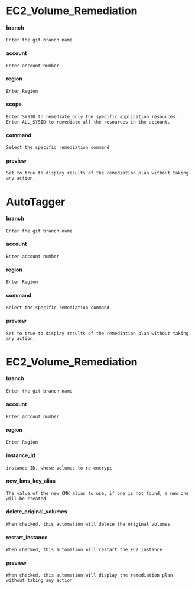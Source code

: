 # EC2_Volume_Remediation

#### branch
```branch
Enter the git branch name
```
#### account
```account
Enter account number
```
#### region
```region
Enter Region
```
#### scope
```scope
Enter SYSID to remediate only the specific application resources.
Enter ALL_SYSID to remediate all the resources in the account.
```
#### command
```command
Select the specific remediation command
```
#### preview
```preview
Set to true to display results of the remediation plan without taking any action.
```

# AutoTagger

#### branch
```branch
Enter the git branch name
```
#### account
```account
Enter account number
```
#### region
```region
Enter Region
```
#### command
```command
Select the specific remediation command
```
#### preview
```preview
Set to true to display results of the remediation plan without taking any action.
```
# EC2_Volume_Remediation

#### branch
```branch
Enter the git branch name
```
#### account
```account
Enter account number
```
#### region
```region
Enter Region
```
#### instance_id
```instance_id
instance ID, whose volumes to re-encrypt
```
#### new_kms_key_alias
```new_kms_key_alias
The value of the new CMK alias to use, if one is not found, a new one will be created
```
#### delete_original_volumes
```delete_original_volumes
When checked, this automation will delete the original volumes
```
#### restart_instance
```restart_instance
When checked, this automation will restart the EC2 instance
```
#### preview
```preview
When checked, this automation will display the remediation plan without taking any action
```
